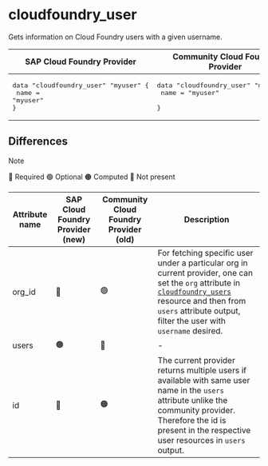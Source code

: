 # cloudfoundry_user

Gets information on Cloud Foundry users with a given username.

|  SAP Cloud Foundry Provider | Community Cloud Foundry Provider  |
| -- | -- |
| <pre>data "cloudfoundry_user" "myuser" {</br>  name = "myuser"</br>}</br></pre>|<pre>data "cloudfoundry_user" "myuser" {</br>    name = "myuser"    </br>}</br></pre> |  

## Differences

> [!NOTE]  
> 🔵 Required  🟢 Optional 🟠 Computed  🔴 Not present

| Attribute name | SAP Cloud Foundry Provider (new)|  Community Cloud Foundry Provider (old) | Description |
| --- | --- | --- | --- |
| org_id | 🔴 | 🟢 | For fetching specific user under a particular org in current provider, one can set the `org` attribute in [`cloudfoundry_users`](https://github.com/SAP/terraform-provider-cloudfoundry/blob/migration_docs/docs/data-sources/users.md) resource and then from `users` attribute output, filter the user with `username` desired. |
| users | 🟠 | 🔴 | - |
| id | 🔴 | 🟠 |  The current provider returns multiple users if available with same user name in the `users` attribute unlike the community provider. Therefore the id is present in the respective user resources in `users` output. |
